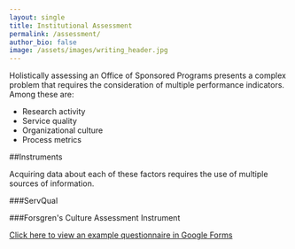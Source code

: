 ```yaml
---
layout: single
title: Institutional Assessment
permalink: /assessment/
author_bio: false
image: /assets/images/writing_header.jpg
--- 
```


Holistically assessing an Office of Sponsored Programs presents a complex problem that requires the consideration of multiple performance indicators. Among these are:
- Research activity
- Service quality
- Organizational culture
- Process metrics

##Instruments

Acquiring data about each of these factors requires the use of multiple sources of information.

###ServQual

###Forsgren's Culture Assessment Instrument

[Click here to view an example questionnaire in Google Forms](www.developresearch.net/culture/)

